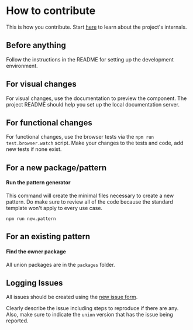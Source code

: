 # How to contribute

This is how you contribute. Start [here](https://github.com/xogroup/union/blob/master/internal-docs/README.md) to learn about the project's internals.

## Before anything
Follow the instructions in the README for setting up the development environment.

## For visual changes

For visual changes, use the documentation to preview the component. The project README should help you set up the local documentation server.

## For functional changes

For functional changes, use the browser tests via the `npm run test.browser.watch` script. Make your changes to the tests and code, add new tests if none exist.

## For a new package/pattern

#### Run the pattern generator

This command will create the minimal files necessary to create a new pattern. Do make sure to review all of the code because the standard template won't apply to every use case.

```
npm run new.pattern
```

## For an existing pattern

#### Find the owner package

All union packages are in the `packages` folder.

## Logging Issues
All issues should be created using the [new issue form](https://github.com/xogroup/union/issues/new).

Clearly describe the issue including steps to reproduce if there are any.  Also, make sure to indicate the `union` version that has the issue being reported.
